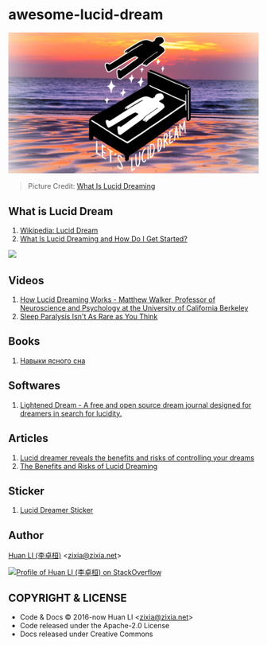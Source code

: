 # awesome-lucid-dream

![Lucid Dream](docs/images/lucid-dream.jpg)
> Picture Credit: [What Is Lucid Dreaming](https://lifehacker.com/what-is-lucid-dreaming-and-how-do-i-get-started-1795552901)

## What is Lucid Dream

1. [Wikipedia: Lucid Dream](https://en.wikipedia.org/wiki/Lucid_dream)
1. [What Is Lucid Dreaming and How Do I Get Started?](https://lifehacker.com/what-is-lucid-dreaming-and-how-do-i-get-started-1795552901)

[<image src="docs/images/lucid-dreamer-badge.jpg" width="100" />](https://dribbble.com/shots/2972777-Lucid-Dreamer-Patch-Design#shot-description)

## Videos

1. [How Lucid Dreaming Works - Matthew Walker, Professor of Neuroscience and Psychology at the University of California Berkeley](https://www.youtube.com/watch?v=qH-MGqokk_Y)
1. [Sleep Paralysis Isn't As Rare as You Think](https://www.youtube.com/watch?v=PXaB89dPQlw)

## Books

1. [Навыки ясного сна](https://lucid.gitbooks.io/lds/)

## Softwares

1. [Lightened Dream - A free and open source dream journal designed for dreamers in search for lucidity.](https://lucidcode.com/lighteneddream/)

## Articles

1. [Lucid dreamer reveals the benefits and risks of controlling your dreams](https://therooster.com/blog/lucid-dreamer-reveals-benefits-and-risks-controlling-your-dreams)
1. [The Benefits and Risks of Lucid Dreaming](https://lifehacker.com/the-benefits-and-risks-of-lucid-dreaming-1795735303)

## Sticker

1. [Lucid Dreamer Sticker](https://jefffinley.org/product/lucid-dreamer-sticker/)

## Author

[Huan LI (李卓桓)](http://linkedin.com/in/zixia) \<zixia@zixia.net\>

[![Profile of Huan LI (李卓桓) on StackOverflow](https://stackexchange.com/users/flair/265499.png)](https://stackexchange.com/users/265499)

## COPYRIGHT & LICENSE

* Code & Docs © 2016-now Huan LI \<zixia@zixia.net\>
* Code released under the Apache-2.0 License
* Docs released under Creative Commons
